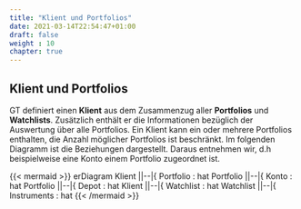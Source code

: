 ```yaml
---
title: "Klient und Portfolios"
date: 2021-03-14T22:54:47+01:00
draft: false
weight : 10
chapter: true
---
```

## Klient und Portfolios
GT definiert einen **Klient** aus dem Zusammenzug aller **Portfolios** und **Watchlists**. Zusätzlich enthält er die Informationen bezüglich der Auswertung über alle Portfolios. Ein Klient kann ein oder mehrere Portfolios enthalten, die Anzahl möglicher Portfolios ist beschränkt. Im folgenden Diagramm ist die Beziehungen dargestellt. Daraus entnehmen wir, d.h beispielweise eine Konto einem Portfolio zugeordnet ist.


{{< mermaid >}}
erDiagram
    Klient ||--|{ Portfolio : hat
    Portfolio ||--|{ Konto : hat
    Portfolio ||--|{ Depot : hat
    Klient ||--|{ Watchlist : hat
    Watchlist ||--|{ Instruments : hat
{{< /mermaid >}}
